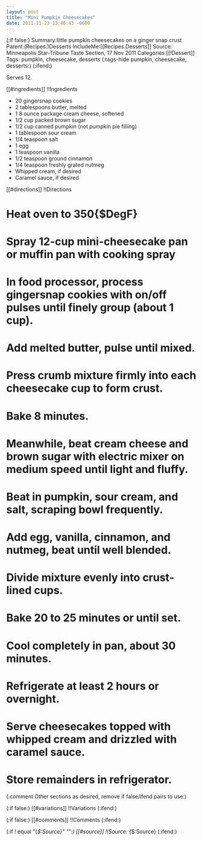 ```yaml
---
layout: post
title: "Mini Pumpkin Cheesecakes"
date: 2011-11-23 13:46:43 -0600
---
```

(:if false:)
Summary:little pumpkin cheesecakes on a ginger snap crust
Parent:(Recipes.)Desserts
IncludeMe:[[Recipes.Desserts]]
Source: Minneapolis Star-Tribune Taste Section, 17 Nov 2011
Categories:[[!Dessert]]
Tags: pumpkin, cheesecake, desserts
(:tags-hide  pumpkin, cheesecake, desserts:)
(:ifend:)

Serves 12.

[[#ingredients]]
!!Ingredients
* 20 gingersnap cookies
* 2 tablespoons butter, melted
* 1 8 ounce package cream cheese, softened
* 1/2 cup packed brown sugar
* 1/2 cup canned pumpkin (not pumpkin pie filling)
* 1 tablespoon sour cream
* 1/4 teaspoon salt
* 1 egg
* 1 teaspoon vanilla
* 1/2 teaspoon ground cinnamon
* 1/4 teaspoon freshly grated nutmeg
* Whipped cream, if desired
* Caramel sauce, if desired

[[#directions]]
!!Directions
# Heat oven to 350{$DegF}
# Spray 12-cup mini-cheesecake pan or muffin pan with cooking spray
# In food processor, process gingersnap cookies with on/off pulses until finely group (about 1 cup).
# Add melted butter, pulse until mixed.
# Press crumb mixture firmly into each cheesecake cup to form crust.
# Bake 8 minutes.

# Meanwhile, beat cream cheese and brown sugar with electric mixer on medium speed until light and fluffy.
# Beat in pumpkin, sour cream, and salt, scraping bowl frequently.
# Add egg, vanilla, cinnamon, and nutmeg, beat until well blended.

# Divide mixture evenly into crust-lined cups.
# Bake 20 to 25 minutes or until set.
# Cool completely in pan, about 30 minutes.
# Refrigerate at least 2 hours or overnight.

# Serve cheesecakes topped with whipped cream and drizzled with caramel sauce.

# Store remainders in refrigerator.

(:comment         Other sections as desired, remove if false/ifend pairs  to use:)

(:if false:)
[[#variations]]
!!Variations
(:ifend:)

(:if false:)
[[#comments]]
!!Comments
(:ifend:)

(:if ! equal "{*$:Source}" "":)
[[#source]]
!!Source:
{*$:Source}
(:ifend:)

